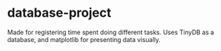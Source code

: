 # database-project
Made for registering time spent doing different tasks. Uses TinyDB as a database, and matplotlib for presenting data visually. 
